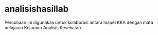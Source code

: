 # analisishasillab
Percobaan ini digunakan untuk kolaborasi antara mapel KKA dengan mata pelajaran Kejuruan Analisis Kesehatan
